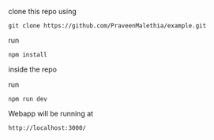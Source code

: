 clone this repo using 

`git clone https://github.com/PraveenMalethia/example.git`

run

`npm install`

inside the repo


run

`npm run dev`

Webapp will be running at 


`http://localhost:3000/`